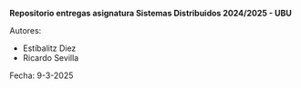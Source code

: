 **Repositorio entregas asignatura Sistemas Distribuidos 2024/2025 - UBU**

Autores:
- Estíbalitz Diez
- Ricardo Sevilla

Fecha: 9-3-2025
  
